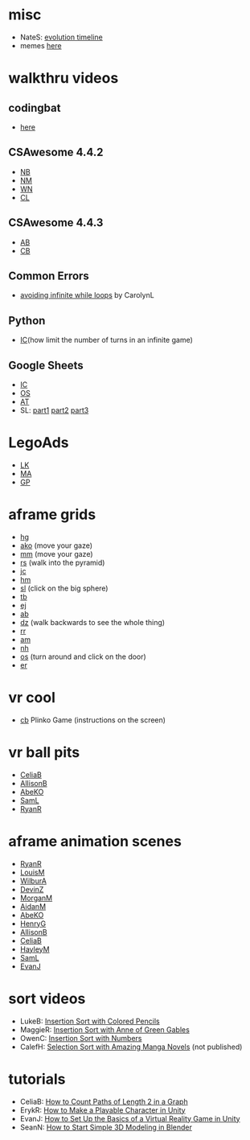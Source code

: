 # misc
- NateS: [evolution timeline](https://editor.p5js.org/22SattNa@wcsu.net/full/kwSohC4pB)
- memes [here](https://docs.google.com/presentation/d/1Pao96MuDSH8_V0rOnxUuu72U1hlWOhXRMiMBzVeoscU/edit?usp=sharing)

# walkthru videos

## codingbat
- [here](https://github.com/woodstockcs/codingbat-walkthrus/blob/master/README.md)

## CSAwesome 4.4.2
- [NB](https://drive.google.com/file/d/1wTBFQDgMQo_TSMvXOjTujUmuBkJgWQLZ/view)
- [NM](https://www.youtube.com/watch?v=Rd64mv7Xg_k&feature=youtu.be)
- [WN](https://www.youtube.com/watch?v=4HxwcuBdFwc&feature=youtu.be)
- [CL](https://www.youtube.com/watch?v=4tlJv85Je8E)

## CSAwesome 4.4.3
- [AB](https://www.youtube.com/watch?v=yIZc4H1AH1I&feature=youtu.be)
- [CB](https://www.youtube.com/watch?v=miUEeoLeTYA&feature=youtu.be)

## Common Errors
- [avoiding infinite while loops](https://youtu.be/BZhBDsmRq4U) by CarolynL

## Python
- [IC](https://drive.google.com/file/d/1hLPxT8hFbnhw3qQmFZ8qTdxpsxDgL1YM/view?usp=sharing)(how limit the number of turns in an infinite game)

## Google Sheets
- [IC](https://youtu.be/QGom0fboLJ4)
- [OS](https://youtu.be/NaL6DfR5hUs)
- [AT](https://youtu.be/nIL9T3BhnmM)
- SL: [part1](https://youtu.be/bke1wnkZHmg) [part2](https://youtu.be/pqA9ahocXeI) [part3](https://youtu.be/jZfeodjtSLQ)
 
# LegoAds
- [LK](https://editor.p5js.org/22kowali/sketches/B-QoTsjvQ)
- [MA](https://editor.p5js.org/24abrama/sketches/ruBDPT4l4)
- [GP](https://editor.p5js.org/24picogr/sketches/tbm1JxiEY)

# aframe grids
- [hg](https://codehs.com/share/5ZTowSUEQqiNtbdCyag8)
- [ako](https://codehs.com/share/ewEc6pOPRvGjX2pOUQnH) (move your gaze)
- [mm](https://codehs.com/share/zRERnNMu3lnbHp9nLeCu) (move your gaze)
- [rs](https://codehs.com/share/U92QFgj5ijAdjNDN3w5y) (walk into the pyramid)
- [jc](https://codehs.com/share/jdsG8CLfH2ppsXLw3AY1)
- [hm](https://codehs.com/share/3f1WwM5ThdmvPiE22UJ5)
- [sl](https://codehs.com/share/dK6R2tHJkkVAWPmsFzmd) (click on the big sphere)
- [tb](https://codehs.com/share/8wsxuehDQmbAdmKDYokr)
- [ej](https://codehs.com/share/VowMyLlhsI1jEEV6uQTQ)
- [ab](https://codehs.com/share/zjXHQuwwsWmAUVY6knFY)
- [dz](https://codehs.com/editor/html/2582089/1657334/index.html) (walk backwards to see the whole thing)
- [rr](https://codehs.com/editor/html/2588003/1657332/index.html)
- [am](https://codehs.com/editor/html/2578548/1657338/index.html)
- [nh](https://codehs.com/editor/html/2584590/1657333/index.html)
- [os](https://codehs.com/abacus/share/mAcG1LYzf1njKzKSvgAK) (turn around and click on the door)
- [er](https://codehs.com/abacus/share/New_Sandbox_Program_AVxIql)

# vr cool
- [cb](https://codehs.com/share/vOItR3PtDDasaNQeZ1CS) Plinko Game (instructions on the screen)

# vr ball pits
- [CeliaB](https://codehs.com/editor/html/2518992/1722215/index.html)
- [AllisonB](https://codehs.com/editor/html/2518966/1722214/index.html)
- [AbeKO](https://codehs.com/editor/html/2519060/1657336/index.html)
- [SamL](https://codehs.com/editor/html/2516720/1686445/index.html)
- [RyanR](https://codehs.com/editor/html/2549113/1657332/index.html)

# aframe animation scenes
- [RyanR](https://codehs.com/editor/html/456751/1657332/index.html)
- [LouisM](https://codehs.com/editor/html/456751/1686449/index.html)
- [WilburA](https://codehs.com/editor/html/456751/1686459/index.html)
- [DevinZ](https://codehs.com/editor/html/456751/1657334/index.html)
- [MorganM](https://codehs.com/editor/html/456751/1657328/index.html)
- [AidanM](https://codehs.com/editor/html/456751/1657338/index.html)
- [AbeKO](https://codehs.com/editor/html/456751/1657336/index.html)
- [HenryG](https://codehs.com/editor/html/456751/1657329/index.html)
- [AllisonB](https://codehs.com/editor/html/456751/1722214/index.html)
- [CeliaB](https://codehs.com/editor/html/456751/1722215/index.html)
- [HayleyM](https://codehs.com/editor/html/456751/1686458/index.html)
- [SamL](https://codehs.com/editor/html/456751/1686445/index.html)
- [EvanJ](https://codehs.com/editor/html/456751/1686455/index.html)

# sort videos
- LukeB: [Insertion Sort with Colored Pencils](https://youtu.be/bhjNLhmkcIg)
- MaggieR: [Insertion Sort with Anne of Green Gables](https://www.youtube.com/watch?v=I0QYrDYmz3k)
- OwenC: [Insertion Sort with Numbers](https://www.youtube.com/watch?v=_2YvohxHFbs)
- CalefH: [Selection Sort with Amazing Manga Novels](https://drive.google.com/file/d/1XcjGR97hqDS4brEOZ8y-1TO1jOQNR2yg/view) (not published)

# tutorials
- CeliaB: [How to Count Paths of Length 2 in a Graph](https://docs.google.com/presentation/d/1agp9PP69UU3M_lo-W9A1bC_9xNF0F-NSTKAmdxfSkZE/edit#slide=id.p)
- ErykR: [How to Make a Playable Character in Unity](https://docs.google.com/presentation/d/16o6TMDycsq5t5kI4YFqCAGGQvvy5NBRPB_W8ZQNEpzE/edit?ts=5e567d18#slide=id.p)
- EvanJ: [How to Set Up the Basics of a Virtual Reality Game in Unity](https://docs.google.com/document/d/1Y8Obwy3S8cHacWn1EjdwZd23f8CvBdpyLr6Mlp_hPDM/edit)
- SeanN: [How to Start Simple 3D Modeling in Blender](https://docs.google.com/document/d/14ynSmVJ3MLAl7x7cXPBnYic_x3A9l-kFH3zg9H7OS9Y/edit?ts=5e6252c2)
